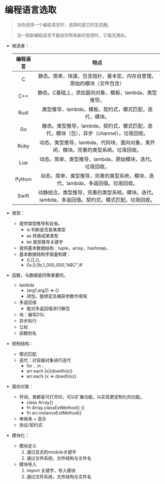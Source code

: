 
# 编程语言选取

> 当你选择一个编程语言时，选择的是它的生态圈。
>
> 当一款新编程语言不能给你带来新的思想时，它毫无用处。

* 候选者：

    | 编程语言 |                             特点                             |
    | :------: | :----------------------------------------------------------: |
    |    C     | 静态。简单，快速，包含指针，基本宏，内存自管理。原始的模块（文件包含） |
    |   C++    |    静态。C基础上，添加面向对象，模板，lambda，类型推导。     |
    |   Rust   |    类型推导，lambda，模板，契约式，模式匹配，迭代，模块。    |
    |    Go    | 静态。类型推导，lambda，契约式，模式匹配，迭代，模块（包），异步（channel）。垃圾回收。 |
    |   Ruby   | 动态。类型推导，lambda，代码块，面向对象，类开闭，模块。完善的类型系统。垃圾回收。 |
    |   Lua    |   动态。简单，类型推导，lambda，原始模块，迭代。垃圾回收。   |
    |  Python  | 动态。简单，类型推导，完善的类型系统，模块，迭代，lambda，多返回值。垃圾回收。 |
    |  Swift   | 动静结合。类型推导，完善的类型系统。模块。迭代。lambda，多返回值。契约式。模式匹配。垃圾回收。 |

* 类型：

    * 提供类型推导和自省。
        * is 判断是否是某类型
        * as 转换成某类型
        * let 类型推导关键字
    * 提供基本数据结构：tuple，array，hashmap，
    * 基本数据结构字面量构建：
        * (),[],{},
        * 0x,0,0b,1_000_000,"ABC",'A'

* 函数，与数据是同等重要的。

    * lambda  
        * (arg1,arg2) => {}
        * 闭包。能绑定及捕获参数作用域
    * 多返回值
        * 能对多返回值进行解包
    * 块：编写DSL
    * 异步执行
    * 让权
    * 函数别名

* 控制结构：

    * 模式匹配
    * 迭代：对容器对象进行迭代
        * for .. in .. 
        * arr.each |x|{dowith(x)}	
        * arr.each {x => dowith(x)}

* 面向对象：

    * 开闭。类都是可打开的，可以扩展功能，以实现更定制化的功能。
        * class Array{}
        * fn Array.classExtMethod() {} 
        * fn arr.instanceExtMethod{}
    * 单继承 + 混合
    * 协议/契约式

* 模块化：

    * 模块定义
        1. 通过显式的module关键字
        2. 通过文件系统，文件结构与文件名
    * 模块导入
        1. import 关键字，导入模块
        2. 通过文件系统，文件结构与文件名
